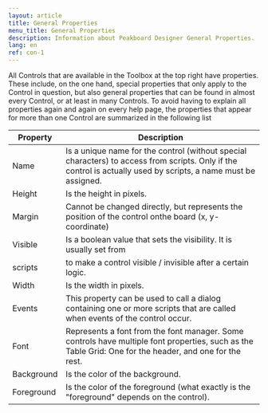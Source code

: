 ```yaml
---
layout: article
title: General Properties
menu_title: General Properties
description: Information about Peakboard Designer General Properties.
lang: en
ref: con-1
---
```


All Controls that are available in the Toolbox at the top right have properties. These include, on the one hand, special properties that only apply to the Control in question, but also general properties that can be found in almost every Control, or at least in many Controls. To avoid having to explain all properties again and again on every help page, the properties that appear for more than one Control are summarized in the following list

| **Property**   | **Description** |
|------------|-------------|
| Name       |	Is a unique name for the control (without special characters) to access from scripts. Only if the control is actually used by scripts, a name must be assigned. |
| Height     | Is the height in pixels.|
| Margin     | Cannot be changed directly, but represents the position of the control onthe board (x, y-coordinate) |
| Visible    |	Is a boolean value that sets the visibility. It is usually set from |
| scripts    | to make a control visible / invisible after a certain logic.
| Width      |	Is the width in pixels.	|
| Events     |	This property can be used to call a dialog containing one or more scripts that are called when events of the control occur.	|
| Font       |	Represents a font from the font manager. Some controls have multiple font properties, such as the Table Grid: One for the header, and one for the rest.	|
| Background |	Is the color of the background.
| Foreground |	Is the color of the foreground (what exactly is the "foreground" depends on the control). |
